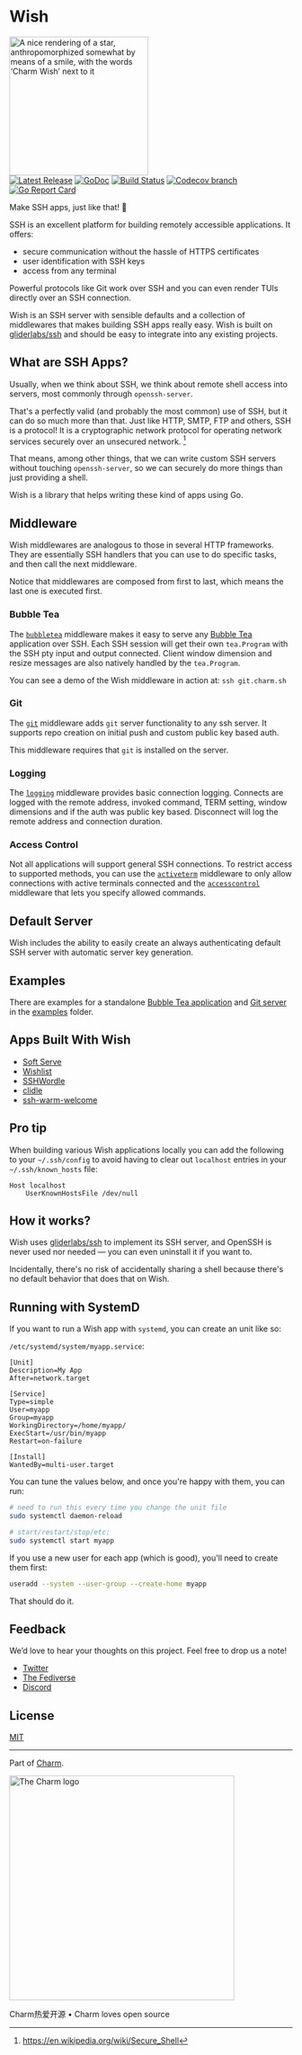 # Wish

<p>
    <img style="width: 247px" src="https://stuff.charm.sh/wish/wish-header.png" alt="A nice rendering of a star, anthropomorphized somewhat by means of a smile, with the words ‘Charm Wish’ next to it">
    <br>
    <a href="https://github.com/charmbracelet/wish/releases"><img src="https://img.shields.io/github/release/charmbracelet/wish.svg" alt="Latest Release"></a>
    <a href="https://pkg.go.dev/github.com/charmbracelet/wish?tab=doc"><img src="https://godoc.org/github.com/golang/gddo?status.svg" alt="GoDoc"></a>
    <a href="https://github.com/charmbracelet/wish/actions"><img src="https://github.com/charmbracelet/wish/workflows/Build/badge.svg" alt="Build Status"></a>
    <a href="https://codecov.io/gh/charmbracelet/wish"><img alt="Codecov branch" src="https://img.shields.io/codecov/c/github/charmbracelet/wish/main.svg"></a>
    <a href="https://goreportcard.com/report/github.com/charmbracelet/wish"><img alt="Go Report Card" src="https://goreportcard.com/badge/github.com/charmbracelet/wish"></a>
</p>


Make SSH apps, just like that! 💫

SSH is an excellent platform for building remotely accessible applications. It
offers:
* secure communication without the hassle of HTTPS certificates
* user identification with SSH keys
* access from any terminal

Powerful protocols like Git work over SSH and you can even render TUIs directly over an SSH connection.

Wish is an SSH server with sensible defaults and a collection of middlewares that
makes building SSH apps really easy. Wish is built on [gliderlabs/ssh][gliderlabs/ssh]
and should be easy to integrate into any existing projects.

## What are SSH Apps?

Usually, when we think about SSH, we think about remote shell access into servers,
most commonly through `openssh-server`.

That's a perfectly valid (and probably the most common) use of SSH, but it can do so much more than that.
Just like HTTP, SMTP, FTP and others, SSH is a protocol!
It is a cryptographic network protocol for operating network services securely over an unsecured network. [^1]

[^1]: https://en.wikipedia.org/wiki/Secure_Shell

That means, among other things, that we can write custom SSH servers without touching `openssh-server`,
so we can securely do more things than just providing a shell.

Wish is a library that helps writing these kind of apps using Go.

## Middleware

Wish middlewares are analogous to those in several HTTP frameworks.
They are essentially SSH handlers that you can use to do specific tasks,
and then call the next middleware.

Notice that middlewares are composed from first to last,
which means the last one is executed first.

### Bubble Tea

The [`bubbletea`](bubbletea) middleware makes it easy to serve any
[Bubble Tea][bubbletea] application over SSH. Each SSH session will get their own
`tea.Program` with the SSH pty input and output connected. Client window
dimension and resize messages are also natively handled by the `tea.Program`.

You can see a demo of the Wish middleware in action at: `ssh git.charm.sh`

### Git

The [`git`](git) middleware adds `git` server functionality to any ssh server.
It supports repo creation on initial push and custom public key based auth.

This middleware requires that `git` is installed on the server.

### Logging

The [`logging`](logging)  middleware provides basic connection logging. Connects
are logged with the remote address, invoked command, TERM setting, window
dimensions and if the auth was public key based. Disconnect will log the remote
address and connection duration.

### Access Control

Not all applications will support general SSH connections. To restrict access
to supported methods, you can use the [`activeterm`](activeterm) middleware to
only allow connections with active terminals connected and the
[`accesscontrol`](accesscontrol) middleware that lets you specify allowed
commands.

## Default Server

Wish includes the ability to easily create an always authenticating default SSH
server with automatic server key generation.

## Examples

There are examples for a standalone [Bubble Tea application](examples/bubbletea)
and [Git server](examples/git) in the [examples](examples) folder.

## Apps Built With Wish

* [Soft Serve](https://github.com/charmbracelet/soft-serve)
* [Wishlist](https://github.com/charmbracelet/wishlist)
* [SSHWordle](https://github.com/davidcroda/sshwordle)
* [clidle](https://github.com/ajeetdsouza/clidle)
* [ssh-warm-welcome](https://git.coopcloud.tech/decentral1se/ssh-warm-welcome)

[bubbletea]: https://github.com/charmbracelet/bubbletea
[gliderlabs/ssh]: https://github.com/gliderlabs/ssh

## Pro tip

When building various Wish applications locally you can add the following to
your `~/.ssh/config` to avoid having to clear out `localhost` entries in your
`~/.ssh/known_hosts` file:

```
Host localhost
    UserKnownHostsFile /dev/null
```

## How it works?

Wish uses [gliderlabs/ssh][gliderlabs/ssh] to implement its SSH server, and
OpenSSH is never used nor needed — you can even uninstall it if you want to.

Incidentally, there's no risk of accidentally sharing a shell because there's no
default behavior that does that on Wish.

## Running with SystemD

If you want to run a Wish app with `systemd`, you can create an unit like so:

`/etc/systemd/system/myapp.service`:
```service
[Unit]
Description=My App
After=network.target

[Service]
Type=simple
User=myapp
Group=myapp
WorkingDirectory=/home/myapp/
ExecStart=/usr/bin/myapp
Restart=on-failure

[Install]
WantedBy=multi-user.target
```

You can tune the values below, and once you're happy with them, you can run:

```bash
# need to run this every time you change the unit file
sudo systemctl daemon-reload

# start/restart/stop/etc:
sudo systemctl start myapp
```

If you use a new user for each app (which is good), you'll need to create them
first:

```bash
useradd --system --user-group --create-home myapp
```

That should do it.

###

## Feedback

We’d love to hear your thoughts on this project. Feel free to drop us a note!

* [Twitter](https://twitter.com/charmcli)
* [The Fediverse](https://mastodon.social/@charmcli)
* [Discord](https://charm.sh/chat)

## License

[MIT](https://github.com/charmbracelet/wish/raw/main/LICENSE)

***

Part of [Charm](https://charm.sh).

<a href="https://charm.sh/"><img alt="The Charm logo" src="https://stuff.charm.sh/charm-badge.jpg" width="400"></a>

Charm热爱开源 • Charm loves open source
